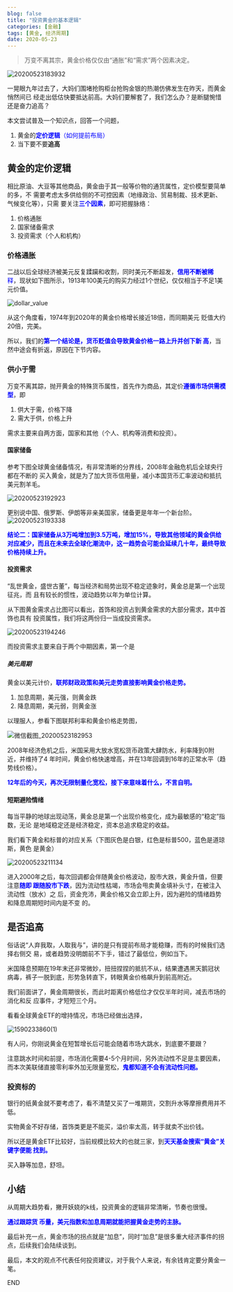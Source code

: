 ```yaml
---
blog: false
title: "投资黄金的基本逻辑"
categories: [金融]
tags: [黄金, 经济周期]
date: 2020-05-23
---
```


> 万变不离其宗，黄金价格仅仅由“通胀”和“需求”两个因素决定。

![20200523183932](https://52etf.oss-cn-beijing.aliyuncs.com/picgo/20200523183932.png)

一晃眼九年过去了，大妈们围堵抢购柜台抢购金银的热潮仿佛发生在昨天，而黄金悄然间已
经走出低估快要抵达前高。大妈们要解套了，我们怎么办？是断腿惋惜还是奋力追高？

本文尝试普及一个知识点，回答一个问题，
1. 黄金的<font color=blue>**定价逻辑**（如何提前布局）</font>
2. 当下要不要**追高**

## 黄金的定价逻辑
相比原油、大豆等其他商品，黄金由于其一般等价物的通货属性，定价模型要简单的多，不
需要考虑太多供给侧的不可控因素（地缘政治、贸易制裁、技术更新、气候变化等），只需
要关注<font color=blue>**三个因素**</font>，即可把握脉络：

1. 价格通胀
2. 国家储备需求
3. 投资需求（个人和机构）

### 价格通胀

二战以后全球经济被美元反复蹂躏和收割，同时美元不断超发，<font color=blue>**信用不断被稀**
释</font>，现状如下图所示，1913年100美元的购买力经过1个世纪，仅仅相当于不足1美元价值。

![dollar_value](https://52etf.oss-cn-beijing.aliyuncs.com/picgo/dollar_value.jpg)

从这个角度看，1974年到2020年的黄金价格增长接近18倍，而同期美元
贬值大约20倍，完美。

所以，我们的<font color=blue>**第一个结论是，货币贬值会导致黄金价格一路上升并创下新
高**</font>，当然中途会有折返，原因在下节内容。

### 供小于需
万变不离其踪，抛开黄金的特殊货币属性，首先作为商品，其定价<font color=blue>**遵循市场供需模型**</font>，即

1. 供大于需，价格下降
2. 需大于供，价格上升

需求主要来自两方面，国家和其他（个人、机构等消费和投资）。

#### 国家储备

参考下图全球黄金储备情况，有非常清晰的分界线，2008年金融危机后全球央行都在不断的
买入黄金，就是为了加大货币信用量，减小本国货币汇率波动和抵抗美元割羊毛。

![20200523192923](https://52etf.oss-cn-beijing.aliyuncs.com/picgo/20200523192923.png)

更别说中国、俄罗斯、伊朗等非亲美国家，储备更是年年一个新台阶。
![20200523193338](https://52etf.oss-cn-beijing.aliyuncs.com/picgo/20200523193338.png)

<font color=blue>**结论二：国家储备从3万吨增加到3.5万吨，增加15%，导致其他领域的黄金供给对应减少，而且在未来去全球化潮流中，这一趋势会可能会延续几十年，最终导致价格持续上升。​**</font>

#### 投资需求
“乱世黄金，盛世古董”，每当经济和局势出现不稳定迹象时，黄金总是第一个出现征兆，而
且有较长的惯性，波动趋势以年为单位计算。

从下图黄金需求占比图可以看出，首饰和投资占到黄金需求的大部分需求，其中首饰也具有
投资属性，我们将这两份归一当成投资需求。

![20200523194246](https://52etf.oss-cn-beijing.aliyuncs.com/picgo/20200523194246.png)

而投资需求主要来自于两个中期因素，第一个是

##### 美元周期

黄金以美元计价，<font color=blue>**联邦财政政策和美元走势直接影响黄金价格走势。**</font>

1. 加息周期，美元强，则黄金跌
2. 降息周期，美元弱，则黄金涨

以理服人，参看下图联邦利率和黄金价格走势图，

![微信截图_20200523182953](https://52etf.oss-cn-beijing.aliyuncs.com/picgo/微信截图_20200523182953.png)


2008年经济危机之后，米国采用大放水宽松货币政策大肆防水，利率降到0附近，并维持了4
年时间，黄金价格快速增高，并在13年回调到16年的正常水平（趋势线价格）。

<font color=blue>**12年后的今天，再次无限制量化宽松，接下来意味着什么，不言自明。**</font>

#### 短期避险情绪
每当平静的地球出现动荡，黄金总是第一个出现价格变化，成为最敏感的“稳定”指数，无论
是地域稳定还是经济稳定，资本总追求稳定的收益。

我们看下黄金和标普的对应关系（下图灰色是白银，红色是标普500，蓝色是道琼斯，黄色
是黄金）

![20200523211134](https://52etf.oss-cn-beijing.aliyuncs.com/picgo/20200523211134.png)

进入2000年之后，每次回调都会伴随黄金价格波动，股市大跌，黄金升值，但要注意<font color=blue>**随即
跟随股市下跌**</font>，因为流动性枯竭，市场会甩卖黄金填补头寸，在被注入流动性（放水）之
后，资金充沛，黄金价格又会立即上升，因为避险的情绪趋势和降息周期短时间内是不变
的。


## 是否追高
俗话说“人弃我取，人取我与”，讲的是只有提前布局才能稳赚，而有的时候我们选择右侧交
易，或者趋势没明朗前不下手，错过了最低位，例如当下。

米国降息预期在19年末还非常微妙，扭扭捏捏的抵抗不从，结果遭遇黑天鹅冠状病毒，裤子一脱到底，形势急转直下，转眼黄金价格飙升到前高附近。

我们前面讲了，黄金周期很长，而此时距离价格低位才仅仅半年时间，减去市场的消化和反
应事件，才短短三个月。

看看全球黄金ETF的增持情况，市场已经做出选择，

![1590233860(1)](https://52etf.oss-cn-beijing.aliyuncs.com/picgo/1590233860(1).png)

有人问，你刚说黄金在短暂增长后可能会随着市场大跳水，到底要不要跟？

注意跳水时间和前提，市场消化需要4-5个月时间，另外流动性不足是主要因素，而本次美联储直接零利率外加无限量宽松，<font color=blue>**鬼都知道不会有流动性问题。**</font>

### 投资标的
银行的纸黄金就不要考虑了，看不清楚又买了一堆期货，交割升水等摩擦费用并不低。

实物黄金不好存储，首饰类更是不能买，溢价率太高，转手就卖不出价钱。

所以还是黄金ETF比较好，当前规模比较大的也就三家，到<font color=blue>**天天基金搜索“黄金”关键字便能
找到。**</font>

买入静等加息，舒坦。

## 小结
从周期大趋势看，撇开妖娆的k线，投资黄金的逻辑非常清晰，节奏也很慢。

<font color=blue>**通过跟踪货
币量，美元指数和加息周期就能把握黄金走势的主脉。**</font>

最后补充一点，黄金市场的拐点就是“加息”，同时“加息”是很多重大经济事件的拐点，后续我们会陆续谈到。

最后，本文的观点不代表任何投资建议，对于我个人来说，有余钱肯定要分黄金一笔。

END



